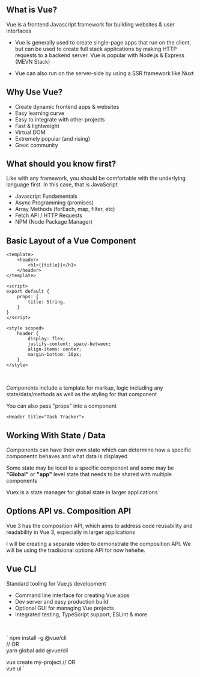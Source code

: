 ## What is Vue?

Vue is a frontend Javascript framework for building websites & user interfaces

* Vue is generally used to create single-page apps that run on the client, but can be used to create full stack applications by making HTTP requests to a backend server. Vue is popular with Node.js & Express (MEVN Stack)

* Vue can also run on the server-side by using a SSR framework like Nuxt

## Why Use Vue?
* Create dynamic frontend apps & websites
* Easy learning curve
* Easy to integrate with other projects
* Fast & lightweight
* Virtual DOM
* Extremely popular (and rising)
* Great community

## What should you know first?
Like with any framework, you should be comfortable with the underlying language first. In this case, that is JavaScript
* Javascript Fundamentals
* Async Programming (promises)
* Array Methods (forEach, map, filter, etc)
* Fetch API / HTTP Requests
* NPM (Node Package Manager)

## Basic Layout of a Vue Component

```(vuejs)
<template>
    <header>
        <h1>{{title}}</h1>
    </header>
</template>

<script>
export default {
    props: {
        title: String,
    }
}
</script>

<style scoped>
    header {
        display: flex;
        justify-content: space-between;
        align-items: center;
        margin-bottom: 20px;
    }
</style>

``` 
<br>

Components include a template for markup, logic including any state/data/methods as well as the styling for that component <br>

You can also pass "props" into a component <br>
```(vuejs)
<Header title="Task Tracker">
```

## Working With State / Data
Components can have their own state which can determine how a specific componentn behaves and what data is displayed <br>

Some state may be local to a specific component and some may be **"Global"** or **"app"** level state that needs to be shared with multiple components <br>

Vuex is a state manager for global state in larger applications

## Options API vs. Composition API
Vue 3 has the composition API, which aims to address code reusability and readability in Vue 3, especially in larger applications <br>

I will be creating a separate video to demonstrate the composition API. We will be using the tradisional options API for now hehehe.

## Vue CLI
Standard tooling for Vue.js development <br>
* Command line interface for creating Vue apps
* Dev server and easy production build 
* Optional GUI for managing Vue projects
* Integrated testing, TypeScript support, ESLint & more 

<br>

`
npm install -g @vue/cli <br>
// OR <br>
yarn global add @vue/cli <br>

vue create my-project
// OR <br>
vue ui
`